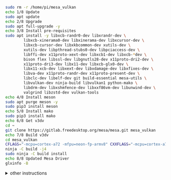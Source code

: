 ```bash
sudo rm -r /home/pi/mesa_vulkan
echo 1/8 Update
sudo apt update
echo 2/8 Upgrade
sudo apt full-upgrade -y
echo 3/8 Install pre-requisites
sudo apt install -y libxcb-randr0-dev libxrandr-dev \
        libxcb-xinerama0-dev libxinerama-dev libxcursor-dev \
        libxcb-cursor-dev libxkbcommon-dev xutils-dev \
        xutils-dev libpthread-stubs0-dev libpciaccess-dev \
        libffi-dev x11proto-xext-dev libxcb1-dev libxcb-*dev \
        bison flex libssl-dev libgnutls28-dev x11proto-dri2-dev \
        x11proto-dri3-dev libx11-dev libxcb-glx0-dev \
        libx11-xcb-dev libxext-dev libxdamage-dev libxfixes-dev \
        libva-dev x11proto-randr-dev x11proto-present-dev \
        libclc-dev libelf-dev git build-essential mesa-utils \
        libvulkan-dev ninja-build libvulkan1 python-mako \
        libdrm-dev libxshmfence-dev libxxf86vm-dev libunwind-dev \
		valgrind libzstd-dev vulkan-tools
echo 4/8 Install meson
sudo apt purge meson -y
sudo pip3 install meson 
echo 5/8 Install mako
sudo pip3 install mako
echo 6/8 Get v3dv
cd ~
git clone https://gitlab.freedesktop.org/mesa/mesa.git mesa_vulkan
echo 7/8 Build v3dv
cd mesa_vulkan
CFLAGS="-mcpu=cortex-a72 -mfpu=neon-fp-armv8" CXXFLAGS="-mcpu=cortex-a72 -mfpu=neon-fp-armv8" meson --prefix /usr -Dplatforms=x11 -Dvulkan-drivers=broadcom -Ddri-drivers= -Dgallium-drivers=kmsro,v3d,vc4 -Dbuildtype=release build
ninja -C build -j4
sudo ninja -C build install
echo 8/8 Updated Mesa Driver
glxinfo -B
```
<details>
    <summary>other instructions</summary>
taken from https://github.com/jc-kynesim/rpi-ffmpeg/issues/9

FOLLOW STEPS HERE FIRST: https://github.com/jc-kynesim/rpi-ffmpeg/issues/9

The steps for building this ffmpeg version is found above in this thread. I will put them again on one of my git projects but probably not for a while.

My notes on building latest (as of writing) Mesa are:

sudo pip3 install mako
sudo apt install bison byacc flex
sudo apt install libxcb-glx0-dev libxcb-shm0-dev libxcb-dri2-0-dev libxcb-present-dev
sudo apt install libxshmfence-dev

git clone https://github.com/mesa3d/mesa.git
cd mesa

meson --prefix /usr --libdir lib -Dplatforms=x11 -Dvulkan-drivers=broadcom -Ddri-drivers= -Dgallium-drivers=v3d,kmsro,vc4 -Dbuildtype=release build

sudo ninja -C build -j3
sudo ninja -C build install

sudo apt install mesa-utils (for glxinfo)
glxinfo -B

The main hurdle was to figure out why the install doesn't trump the distro included old mesa. Also I'm wondering why that seems to be installed in two locations on Rasberry OS,
/lib/arm-linux-gnueabihf
/usr/lib/arm-linux-gnueabihf

The one you build will get installed in the location pointed to by '--prefix /usr' seen above.

Then what I did was,
sudo nano /etc/ld.so.conf.d/000-AAA-Mesa.conf
and just add
/usr/lib
Basically pointing to where you install the new mesa.

sudo ldconfig
Reboot

Then if you run glxinfo -B you should get something like,

name of display: :0.0
display: :0  screen: 0
direct rendering: Yes
Extended renderer info (GLX_MESA_query_renderer):
    Vendor: Broadcom (0x14e4)
    Device: V3D 4.2 (0xffffffff)
    Version: 21.3.0
    Accelerated: yes
    Video memory: 3660MB
    Unified memory: yes
    Preferred profile: compat (0x2)
    Max core profile version: 0.0
    Max compat profile version: 2.1
    Max GLES1 profile version: 1.1
    Max GLES[23] profile version: 3.1
OpenGL vendor string: Broadcom
OpenGL renderer string: V3D 4.2
OpenGL version string: 2.1 Mesa 21.3.0-devel (git-c679dbe09c)
OpenGL shading language version string: 1.20

OpenGL ES profile version string: OpenGL ES 3.1 Mesa 21.3.0-devel (git-c679dbe09c)
OpenGL ES profile shading language version string: OpenGL ES GLSL ES 3.10
</details>
